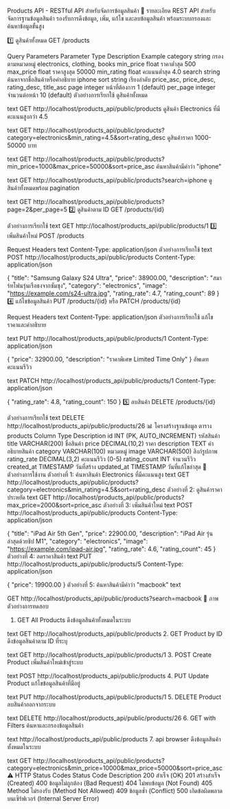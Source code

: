 Products API - RESTful API สำหรับจัดการข้อมูลสินค้า
📖 รายละเอียด
REST API สำหรับจัดการฐานข้อมูลสินค้า รองรับการดึงข้อมูล, เพิ่ม, แก้ไข และลบข้อมูลสินค้า พร้อมระบบกรองและค้นหาข้อมูลขั้นสูง

1️⃣ ดูสินค้าทั้งหมด
GET /products

Query Parameters
Parameter	Type	Description	Example
category	string	กรองตามหมวดหมู่	electronics, clothing, books
min_price	float	ราคาต่ำสุด	500
max_price	float	ราคาสูงสุด	50000
min_rating	float	คะแนนต่ำสุด	4.0
search	string	ค้นหาจากชื่อสินค้าหรือคำอธิบาย	iphone
sort	string	เรียงลำดับ	price_asc, price_desc, rating_desc, title_asc
page	integer	หน้าที่ต้องการ	1 (default)
per_page	integer	จำนวนต่อหน้า	10 (default)
ตัวอย่างการเรียกใช้
ดูสินค้าทั้งหมด

text
GET http://localhost/products_api/public/products
ดูสินค้า Electronics ที่มีคะแนนสูงกว่า 4.5

text
GET http://localhost/products_api/public/products?category=electronics&min_rating=4.5&sort=rating_desc
ดูสินค้าราคา 1000-50000 บาท

text
GET http://localhost/products_api/public/products?min_price=1000&max_price=50000&sort=price_asc
ค้นหาสินค้ามีคำว่า "iphone"

text
GET http://localhost/products_api/public/products?search=iphone
ดูสินค้าทั้งหมดพร้อม pagination

text
GET http://localhost/products_api/public/products?page=2&per_page=5
2️⃣ ดูสินค้าตาม ID
GET /products/{id}

ตัวอย่างการเรียกใช้
text
GET http://localhost/products_api/public/products/1
3️⃣ เพิ่มสินค้าใหม่
POST /products

Request Headers
text
Content-Type: application/json
ตัวอย่างการเรียกใช้
text
POST http://localhost/products_api/public/products
Content-Type: application/json

{
    "title": "Samsung Galaxy S24 Ultra",
    "price": 38900.00,
    "description": "สมาร์ทโฟนรุ่นเรือธงจากซัมซุง",
    "category": "electronics",
    "image": "https://example.com/s24-ultra.jpg",
    "rating_rate": 4.7,
    "rating_count": 89
}
4️⃣ แก้ไขข้อมูลสินค้า
PUT /products/{id} หรือ PATCH /products/{id}

Request Headers
text
Content-Type: application/json
ตัวอย่างการเรียกใช้
แก้ไขราคาและคำอธิบาย

text
PUT http://localhost/products_api/public/products/1
Content-Type: application/json

{
    "price": 32900.00,
    "description": "ราคาพิเศษ Limited Time Only"
}
อัพเดทคะแนนรีวิว

text
PATCH http://localhost/products_api/public/products/1
Content-Type: application/json

{
    "rating_rate": 4.8,
    "rating_count": 150
}
5️⃣ ลบสินค้า
DELETE /products/{id}

ตัวอย่างการเรียกใช้
text
DELETE http://localhost/products_api/public/products/26
📊 โครงสร้างฐานข้อมูล
ตาราง products
Column	Type	Description
id	INT (PK, AUTO_INCREMENT)	รหัสสินค้า
title	VARCHAR(200)	ชื่อสินค้า
price	DECIMAL(10,2)	ราคา
description	TEXT	คำอธิบายสินค้า
category	VARCHAR(100)	หมวดหมู่
image	VARCHAR(500)	ลิงก์รูปภาพ
rating_rate	DECIMAL(3,2)	คะแนนรีวิว (0-5)
rating_count	INT	จำนวนรีวิว
created_at	TIMESTAMP	วันที่สร้าง
updated_at	TIMESTAMP	วันที่แก้ไขล่าสุด
🎯 ตัวอย่างการใช้งาน
ตัวอย่างที่ 1: ค้นหาสินค้า Electronics ที่มีคะแนนสูง
text
GET http://localhost/products_api/public/products?category=electronics&min_rating=4.5&sort=rating_desc
ตัวอย่างที่ 2: ดูสินค้าราคาประหยัด
text
GET http://localhost/products_api/public/products?max_price=2000&sort=price_asc
ตัวอย่างที่ 3: เพิ่มสินค้าใหม่
text
POST http://localhost/products_api/public/products
Content-Type: application/json

{
    "title": "iPad Air 5th Gen",
    "price": 22900.00,
    "description": "iPad Air รุ่นล่าสุดด้วยชิป M1",
    "category": "electronics",
    "image": "https://example.com/ipad-air.jpg",
    "rating_rate": 4.6,
    "rating_count": 45
}
ตัวอย่างที่ 4: ลดราคาสินค้า
text
PUT http://localhost/products_api/public/products/5
Content-Type: application/json

{
    "price": 19900.00
}
ตัวอย่างที่ 5: ค้นหาสินค้ามีคำว่า "macbook"
text

GET http://localhost/products_api/public/products?search=macbook
📸 ภาพตัวอย่างการทดสอบ
1. GET All Products
ดึงข้อมูลสินค้าทั้งหมดในระบบ

text
GET http://localhost/products_api/public/products
2. GET Product by ID
ดึงข้อมูลสินค้าตาม ID ที่ระบุ

text
GET http://localhost/products_api/public/products/1
3. POST Create Product
เพิ่มสินค้าใหม่เข้าสู่ระบบ

text
POST http://localhost/products_api/public/products
4. PUT Update Product
แก้ไขข้อมูลสินค้าที่มีอยู่

text
PUT http://localhost/products_api/public/products/1
5. DELETE Product
ลบสินค้าออกจากระบบ

text
DELETE http://localhost/products_api/public/products/26
6. GET with Filters
ค้นหาและกรองข้อมูลสินค้า

text
http://localhost/products_api/public/products
7. api browser
ดึงข้อมูลสินค้าทั้งหมดในระบบ


text
GET http://localhost/products_api/public/products?category=electronics&min_price=10000&max_price=50000&sort=price_asc
⚠️ HTTP Status Codes
Status Code	Description
200	สำเร็จ (OK)
201	สร้างสำเร็จ (Created)
400	ข้อมูลไม่ถูกต้อง (Bad Request)
404	ไม่พบข้อมูล (Not Found)
405	Method ไม่รองรับ (Method Not Allowed)
409	ข้อมูลซ้ำ (Conflict)
500	เกิดข้อผิดพลาดบนเซิร์ฟเวอร์ (Internal Server Error)
